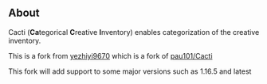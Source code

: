 ## About

Cacti (**Ca**tegorical **C**reative **I**nventory) enables categorization of the creative inventory.

This is a fork from [yezhiyi9670](https://github.com/yezhiyi9670/cacti-renewed) which is a fork of [pau101/Cacti](https://github.com/pau101/Cacti)

This fork will add support to some major versions such as 1.16.5 and latest
